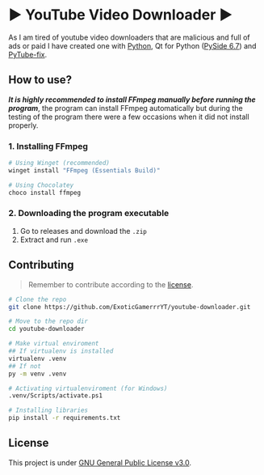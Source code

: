 # :arrow_forward: YouTube Video Downloader :arrow_forward:

As I am tired of youtube video downloaders that are malicious and full of ads or paid I have created one with [Python](https://www.python.org/), Qt for Python ([PySide 6.7](https://doc.qt.io/qtforpython-6/)) and [PyTube-fix](https://github.com/JuanBindez/pytubefix).

## How to use?

**_It is highly recommended to install FFmpeg manually before running the program_**, the program can install FFmpeg automatically but during the testing of the program there were a few occasions when it did not install properly.

### 1. Installing FFmpeg

```bash
# Using Winget (recommended)
winget install "FFmpeg (Essentials Build)"

# Using Chocolatey
choco install ffmpeg
```

### 2. Downloading the program executable

1. Go to releases and download the `.zip`
2. Extract and run `.exe`

## Contributing

> Remember to contribute according to the [license](LICENSE).

```bash
# Clone the repo
git clone https://github.com/ExoticGamerrrYT/youtube-downloader.git

# Move to the repo dir
cd youtube-downloader

# Make virtual enviroment
## If virtualenv is installed
virtualenv .venv
## If not
py -m venv .venv

# Activating virtualenviroment (for Windows)
.venv/Scripts/activate.ps1

# Installing libraries
pip install -r requirements.txt
```

## License

This project is under [GNU General Public License v3.0](LICENSE).
